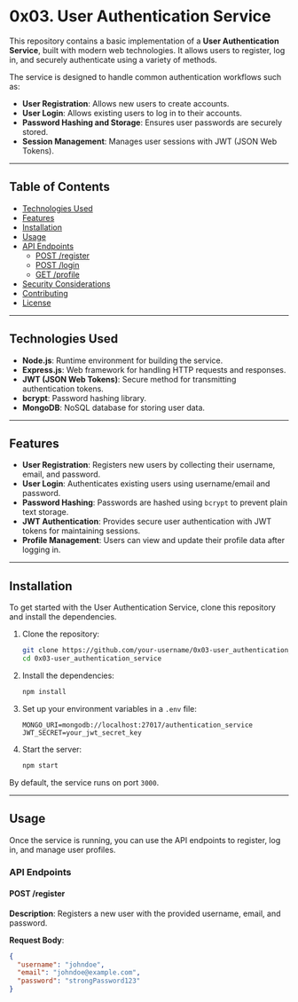 # 0x03. User Authentication Service

This repository contains a basic implementation of a **User Authentication Service**, built with modern web technologies. It allows users to register, log in, and securely authenticate using a variety of methods.

The service is designed to handle common authentication workflows such as:

- **User Registration**: Allows new users to create accounts.
- **User Login**: Allows existing users to log in to their accounts.
- **Password Hashing and Storage**: Ensures user passwords are securely stored.
- **Session Management**: Manages user sessions with JWT (JSON Web Tokens).

---

## Table of Contents

- [Technologies Used](#technologies-used)
- [Features](#features)
- [Installation](#installation)
- [Usage](#usage)
- [API Endpoints](#api-endpoints)
  - [POST /register](#post-register)
  - [POST /login](#post-login)
  - [GET /profile](#get-profile)
- [Security Considerations](#security-considerations)
- [Contributing](#contributing)
- [License](#license)

---

## Technologies Used

- **Node.js**: Runtime environment for building the service.
- **Express.js**: Web framework for handling HTTP requests and responses.
- **JWT (JSON Web Tokens)**: Secure method for transmitting authentication tokens.
- **bcrypt**: Password hashing library.
- **MongoDB**: NoSQL database for storing user data.

---

## Features

- **User Registration**: Registers new users by collecting their username, email, and password.
- **User Login**: Authenticates existing users using username/email and password.
- **Password Hashing**: Passwords are hashed using `bcrypt` to prevent plain text storage.
- **JWT Authentication**: Provides secure user authentication with JWT tokens for maintaining sessions.
- **Profile Management**: Users can view and update their profile data after logging in.

---

## Installation

To get started with the User Authentication Service, clone this repository and install the dependencies.

1. Clone the repository:
    ```bash
    git clone https://github.com/your-username/0x03-user_authentication_service.git
    cd 0x03-user_authentication_service
    ```

2. Install the dependencies:
    ```bash
    npm install
    ```

3. Set up your environment variables in a `.env` file:
    ```env
    MONGO_URI=mongodb://localhost:27017/authentication_service
    JWT_SECRET=your_jwt_secret_key
    ```

4. Start the server:
    ```bash
    npm start
    ```

By default, the service runs on port `3000`.

---

## Usage

Once the service is running, you can use the API endpoints to register, log in, and manage user profiles.

### API Endpoints

#### POST /register

**Description**: Registers a new user with the provided username, email, and password.

**Request Body**:
```json
{
  "username": "johndoe",
  "email": "johndoe@example.com",
  "password": "strongPassword123"
}

